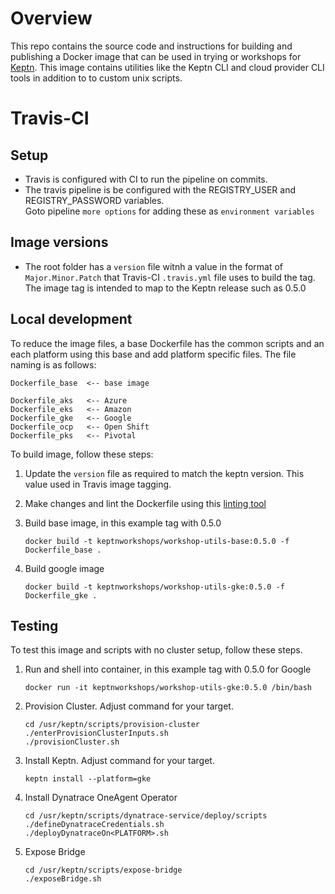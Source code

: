 # Overview

This repo contains the source code and instructions for building and publishing a Docker image that can be used in trying or workshops for [Keptn](https://keptn.sh). This image contains utilities like the Keptn CLI and cloud provider CLI tools in
addition to to custom unix scripts.

# Travis-CI

## Setup

* Travis is configured with CI to run the pipeline on commits.
* The travis pipeline is be configured with the REGISTRY_USER and REGISTRY_PASSWORD variables.  
Goto pipeline ```more options``` for adding these as ```environment variables```

## Image versions

* The root folder has a ```version``` file witnh a value in the format of  ```Major.Minor.Patch``` that Travis-CI 
```.travis.yml``` file uses to build the tag.  The image tag is intended to map to the Keptn release such as 0.5.0

## Local development

To reduce the image files, a base Dockerfile has the common scripts and an each platform using this
base and add platform specific files.  The file naming is as follows:

```
Dockerfile_base  <-- base image

Dockerfile_aks   <-- Azure
Dockerfile_eks   <-- Amazon
Dockerfile_gke   <-- Google
Dockerfile_ocp   <-- Open Shift
Dockerfile_pks   <-- Pivotal
```

To build image, follow these steps:

1. Update the ```version``` file as required to match the keptn version.  This value used in Travis image tagging.

1. Make changes and lint the Dockerfile using this [linting tool](https://www.fromlatest.io/#/)

1. Build base image, in this example tag with 0.5.0

    ```
    docker build -t keptnworkshops/workshop-utils-base:0.5.0 -f Dockerfile_base .
    ```

1. Build google image

    ```
    docker build -t keptnworkshops/workshop-utils-gke:0.5.0 -f Dockerfile_gke .
    ```

## Testing

To test this image and scripts with no cluster setup, follow these steps.

1. Run and shell into container, in this example tag with 0.5.0 for Google

    ```
    docker run -it keptnworkshops/workshop-utils-gke:0.5.0 /bin/bash
    ```

1. Provision Cluster.  Adjust command for your target. 

    ```
    cd /usr/keptn/scripts/provision-cluster
    ./enterProvisionClusterInputs.sh
    ./provisionCluster.sh
    ```

1. Install Keptn. Adjust command for your target.

    ```
    keptn install --platform=gke
    ```

1. Install Dynatrace OneAgent Operator

    ```
    cd /usr/keptn/scripts/dynatrace-service/deploy/scripts
    ./defineDynatraceCredentials.sh
    ./deployDynatraceOn<PLATFORM>.sh
    ```

1. Expose Bridge

    ```
    cd /usr/keptn/scripts/expose-bridge
    ./exposeBridge.sh
    ```
